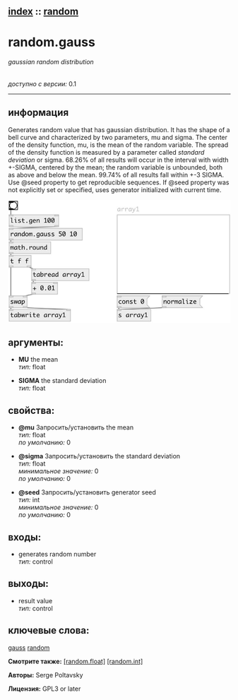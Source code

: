 [index](index.html) :: [random](category_random.html)
---

# random.gauss

###### gaussian random distribution

*доступно с версии:* 0.1

---


## информация
Generates random value that has gaussian distribution. It has the shape of a bell curve and characterized by two parameters, mu and sigma. The center of the density function, mu, is the mean of the random variable. The spread of the density function is measured by a parameter called *standard deviation* or sigma. 68.26% of all results will occur in the interval with width +-SIGMA, centered by the mean; the random variable is unbounded, both as above and below the mean. 99.74% of all results fall within +-3 SIGMA. Use @seed property to get reproducible sequences. If @seed property was not explicitly set or specified, uses generator initialized with current time.


[![example](../examples/img/random.gauss.jpg)](../examples/pd/random.gauss.pd)



## аргументы:

* **MU**
the mean<br>
_тип:_ float<br>

* **SIGMA**
the standard deviation<br>
_тип:_ float<br>





## свойства:

* **@mu** 
Запросить/установить the mean<br>
_тип:_ float<br>
_по умолчанию:_ 0<br>

* **@sigma** 
Запросить/установить the standard deviation<br>
_тип:_ float<br>
_минимальное значение:_ 0<br>
_по умолчанию:_ 0<br>

* **@seed** 
Запросить/установить generator seed<br>
_тип:_ int<br>
_минимальное значение:_ 0<br>
_по умолчанию:_ 0<br>



## входы:

* generates random number<br>
_тип:_ control



## выходы:

* result value<br>
_тип:_ control



## ключевые слова:

[gauss](keywords/gauss.html)
[random](keywords/random.html)



**Смотрите также:**
[\[random.float\]](random.float.html)
[\[random.int\]](random.int.html)




**Авторы:** Serge Poltavsky




**Лицензия:** GPL3 or later





